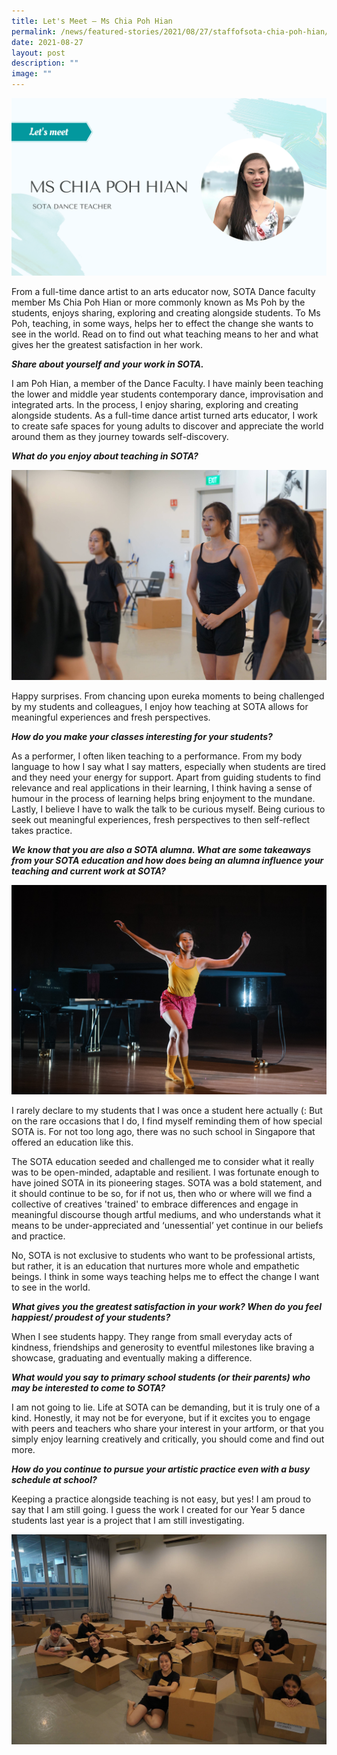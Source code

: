 ```yaml
---
title: Let's Meet – Ms Chia Poh Hian
permalink: /news/featured-stories/2021/08/27/staffofsota-chia-poh-hian/
date: 2021-08-27
layout: post
description: ""
image: ""
---
```

![](/images/let-39-s-meet---ms-chia-poh-hian.png)

From a full-time dance artist to an arts educator now, SOTA Dance faculty member Ms Chia Poh Hian or more commonly known as Ms Poh by the students, enjoys sharing, exploring and creating alongside students. To Ms Poh, teaching, in some ways, helps her to effect the change she wants to see in the world. Read on to find out what teaching means to her and what gives her the greatest satisfaction in her work.

  

**_Share about yourself and your work in SOTA._**

I am Poh Hian, a member of the Dance Faculty. I have mainly been teaching the lower and middle year students contemporary dance, improvisation and integrated arts. In the process, I enjoy sharing, exploring and creating alongside students. As a full-time dance artist turned arts educator, I work to create safe spaces for young adults to discover and appreciate the world around them as they journey towards self-discovery.

  
  

**_What do you enjoy about teaching in SOTA?_**

![](/images/ms-chia-in-a-dance-class.jpg)

Happy surprises. From chancing upon eureka moments to being challenged by my students and colleagues, I enjoy how teaching at SOTA allows for meaningful experiences and fresh perspectives.

  
  

**_How do you make your classes interesting for your students?_**

As a performer, I often liken teaching to a performance. From my body language to how I say what I say matters, especially when students are tired and they need your energy for support. Apart from guiding students to find relevance and real applications in their learning, I think having a sense of humour in the process of learning helps bring enjoyment to the mundane. Lastly, I believe I have to walk the talk to be curious myself. Being curious to seek out meaningful experiences, fresh perspectives to then self-reflect takes practice.

  
  

**_We know that you are also a SOTA alumna. What are some takeaways from your SOTA education and how does being an alumna influence your teaching and current work at SOTA?_**

![](/images/ms-chia-performing-at-sunburst-2018.jpg)

I rarely declare to my students that I was once a student here actually (: But on the rare occasions that I do, I find myself reminding them of how special SOTA is. For not too long ago, there was no such school in Singapore that offered an education like this.  
  
The SOTA education seeded and challenged me to consider what it really was to be open-minded, adaptable and resilient. I was fortunate enough to have joined SOTA in its pioneering stages. SOTA was a bold statement, and it should continue to be so, for if not us, then who or where will we find a collective of creatives 'trained' to embrace differences and engage in meaningful discourse though artful mediums, and who understands what it means to be under-appreciated and ‘unessential’ yet continue in our beliefs and practice.  
  
No, SOTA is not exclusive to students who want to be professional artists, but rather, it is an education that nurtures more whole and empathetic beings. I think in some ways teaching helps me to effect the change I want to see in the world.

  
  

**_What gives you the greatest satisfaction in your work? When do you feel happiest/ proudest of your students?_**

When I see students happy. They range from small everyday acts of kindness, friendships and generosity to eventful milestones like braving a showcase, graduating and eventually making a difference.

  
  

**_What would you say to primary school students (or their parents) who may be interested to come to SOTA?_**

I am not going to lie. Life at SOTA can be demanding, but it is truly one of a kind. Honestly, it may not be for everyone, but if it excites you to engage with peers and teachers who share your interest in your artform, or that you simply enjoy learning creatively and critically, you should come and find out more.

  
  

**_How do you continue to pursue your artistic practice even with a busy schedule at school?_**

Keeping a practice alongside teaching is not easy, but yes! I am proud to say that I am still going. I guess the work I created for our Year 5 dance students last year is a project that I am still investigating.

![](/images/ms-chia-with-year-5-(2020)-dance-students.jpg)
